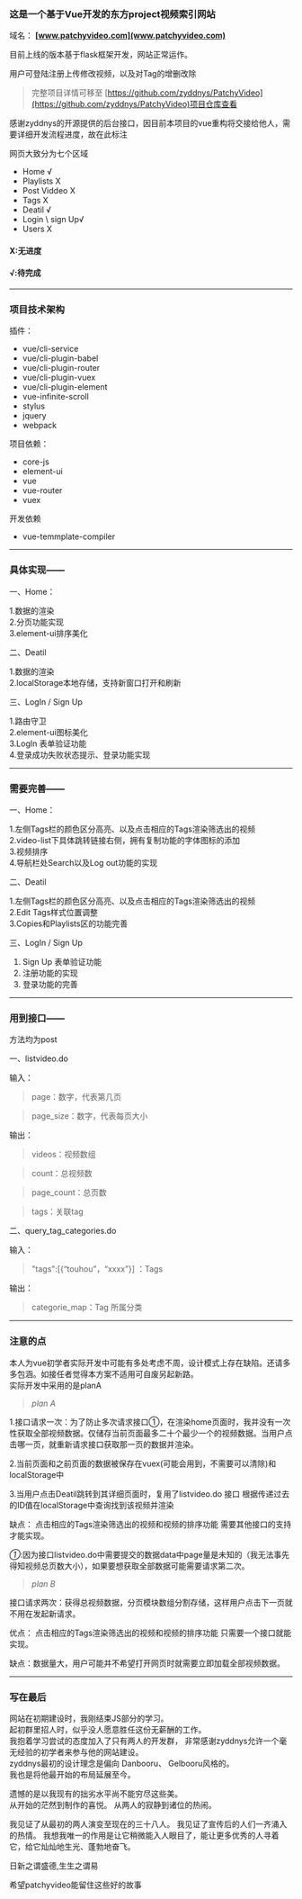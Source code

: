 
### 这是一个基于Vue开发的东方project视频索引网站

域名： **[www.patchyvideo.com](www.patchyvideo.com)** 

目前上线的版本基于flask框架开发，网站正常运作。
 
用户可登陆注册上传修改视频，以及对Tag的增删改除

> 完整项目详情可移至 [https://github.com/zyddnys/PatchyVideo](https://github.com/zyddnys/PatchyVideo)项目仓库查看
>> 

感谢zyddnys的开源提供的后台接口，因目前本项目的vue重构将交接给他人，需要详细开发流程进度，故在此标注

网页大致分为七个区域

+ Home                √
+ Playlists       X         
+ Post Viddeo   X
+ Tags X
+ Deatil  √
+ Login \ sign Up√
+ Users  X

#### X:无进度
#### √:待完成

* * *
### 项目技术架构
插件：

+ vue/cli-service
+ vue/cli-plugin-babel
+ vue/cli-plugin-router
+ vue/cli-plugin-vuex
+ vue/cli-plugin-element
+ vue-infinite-scroll
+ stylus
+ jquery
+ webpack

项目依赖：

+ core-js
+ element-ui
+ vue
+ vue-router
+ vuex

开发依赖

+ vue-temmplate-compiler

* * *

### 具体实现——

一、Home：
  
1.数据的渲染  
2.分页功能实现  
3.element-ui排序美化


二、Deatil

1.数据的渲染   
2.localStorage本地存储，支持新窗口打开和刷新  


三、LogIn / Sign Up

1.路由守卫  
2.element-ui图标美化  
3.LogIn 表单验证功能   
4.登录成功失败状态提示、登录功能实现

* * *


### 需要完善——

一、Home：


1.左侧Tags栏的颜色区分高亮、以及点击相应的Tags渲染筛选出的视频  
2.video-list下具体跳转链接右侧，拥有复制功能的字体图标的添加  
3.视频排序  
4.导航栏处Search以及Log out功能的实现

二、Deatil

1.左侧Tags栏的颜色区分高亮、以及点击相应的Tags渲染筛选出的视频  
2.Edit Tags样式位置调整  
3.Copies和Playlists区的功能完善

三、LogIn / Sign Up
  
1. Sign Up 表单验证功能 
2. 注册功能的实现
3. 登录功能的完善
 
* * *

### 用到接口——

 方法均为post  
  
一、listvideo.do   
 

输入：  
    


> page：数字，代表第几页

> page_size：数字，代表每页大小
 
输出：  


> videos：视频数组

> count：总视频数

> page_count：总页数

> tags：关联tag


二、query_tag_categories.do  

输入：

> "tags":[{“touhou”，“xxxx”}] ：Tags
  
输出：

  

>  categorie_map：Tag 所属分类

* * *

### 注意的点

本人为vue初学者实际开发中可能有多处考虑不周，设计模式上存在缺陷。还请多多包涵。如接任者觉得本方案不适用可自废另起新路。  
实际开发中采用的是planA

> *plan A*  

1.接口请求一次：为了防止多次请求接口①，在渲染home页面时，我并没有一次性获取全部视频数据。仅储存当前页面最多二十个最少一个的视频数据。当用户点击哪一页，就重新请求接口获取那一页的数据并渲染。     

2.当前页面和之前页面的数据被保存在vuex(可能会用到，不需要可以清除)和localStorage中  
   
3.当用户点击Deatil跳转到其详细页面时，复用了listvideo.do 接口
根据传递过去的ID值在localStorage中查询找到该视频并渲染  
  

缺点： 点击相应的Tags渲染筛选出的视频和视频的排序功能 需要其他接口的支持才能实现。 


_①_:因为接口listvideo.do中需要提交的数据data中page量是未知的（我无法事先得知视频总页数大小），如果要想获取全部数据可能需要请求第二次。

> *plan B*  

接口请求两次：获得总视频数据，分页模块数组分割存储，这样用户点击下一页就不用在发起新请求。  

优点： 点击相应的Tags渲染筛选出的视频和视频的排序功能 只需要一个接口就能实现。

缺点：数据量大，用户可能并不希望打开网页时就需要立即加载全部视频数据。

* * *

### 写在最后

网站在初期建设时，我刚结束JS部分的学习。  
起初群里招人时，似乎没人愿意胜任这份无薪酬的工作。  
我抱着学习尝试的态度加入了只有两人的开发群，
非常感谢zyddnys允许一个毫无经验的初学者来参与他的网站建设。  
zyddnys最初的设计理念是偏向 Danbooru、 Gelbooru风格的。  
我也是将他最开始的布局延展至今。   

遗憾的是以我现有的拙劣水平尚不能穷尽这些美。  
从开始的茫然到制作的喜悦。
从两人的寂静到诸位的热闹。  

我见证了从最初的两人演变至现在的三十八人。
我见证了宣传后的人们一齐涌入的热情。
我想我唯一的作用是让它稍微能入人眼目了，能让更多优秀的人寻着它，给它灿灿地生光、蓬勃地奋飞。

日新之谓盛德,生生之谓易  

希望patchyvideo能留住这些好的故事
